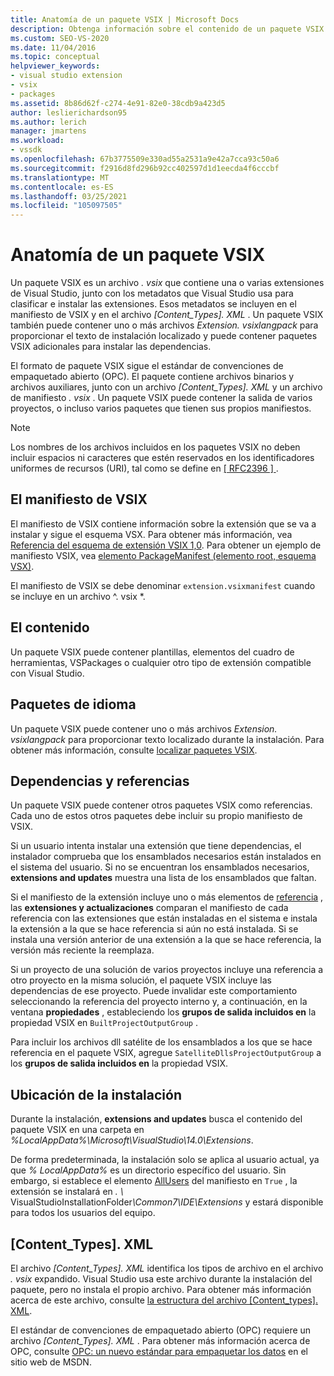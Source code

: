 ```yaml
---
title: Anatomía de un paquete VSIX | Microsoft Docs
description: Obtenga información sobre el contenido de un paquete VSIX en Visual Studio, un archivo que contiene una o varias extensiones de Visual Studio y un archivo de manifiesto de metadatos.
ms.custom: SEO-VS-2020
ms.date: 11/04/2016
ms.topic: conceptual
helpviewer_keywords:
- visual studio extension
- vsix
- packages
ms.assetid: 8b86d62f-c274-4e91-82e0-38cdb9a423d5
author: leslierichardson95
ms.author: lerich
manager: jmartens
ms.workload:
- vssdk
ms.openlocfilehash: 67b3775509e330ad55a2531a9e42a7cca93c50a6
ms.sourcegitcommit: f2916d8fd296b92cc402597d1d1eecda4f6cccbf
ms.translationtype: MT
ms.contentlocale: es-ES
ms.lasthandoff: 03/25/2021
ms.locfileid: "105097505"
---
```

# <a name="anatomy-of-a-vsix-package"></a>Anatomía de un paquete VSIX
Un paquete VSIX es un archivo *. vsix* que contiene una o varias extensiones de Visual Studio, junto con los metadatos que Visual Studio usa para clasificar e instalar las extensiones. Esos metadatos se incluyen en el manifiesto de VSIX y en el archivo *[Content_Types]. XML* . Un paquete VSIX también puede contener uno o más archivos *Extension. vsixlangpack* para proporcionar el texto de instalación localizado y puede contener paquetes VSIX adicionales para instalar las dependencias.

 El formato de paquete VSIX sigue el estándar de convenciones de empaquetado abierto (OPC). El paquete contiene archivos binarios y archivos auxiliares, junto con un archivo *[Content_Types]. XML* y un archivo de manifiesto *. vsix* . Un paquete VSIX puede contener la salida de varios proyectos, o incluso varios paquetes que tienen sus propios manifiestos.

> [!NOTE]
> Los nombres de los archivos incluidos en los paquetes VSIX no deben incluir espacios ni caracteres que estén reservados en los identificadores uniformes de recursos (URI), tal como se define en [ \[ RFC2396 \] ](https://www.rfc-editor.org/rfc/rfc2396.txt).

## <a name="the-vsix-manifest"></a>El manifiesto de VSIX
 El manifiesto de VSIX contiene información sobre la extensión que se va a instalar y sigue el esquema VSX. Para obtener más información, vea [Referencia del esquema de extensión VSIX 1,0](/previous-versions/dd393700(v=vs.110)). Para obtener un ejemplo de manifiesto VSIX, vea [elemento PackageManifest (elemento root, esquema VSX)](/previous-versions/dd393754(v=vs.110)).

 El manifiesto de VSIX se debe denominar `extension.vsixmanifest` cuando se incluye en un archivo ^. vsix *.

## <a name="the-content"></a>El contenido
 Un paquete VSIX puede contener plantillas, elementos del cuadro de herramientas, VSPackages o cualquier otro tipo de extensión compatible con Visual Studio.

## <a name="language-packs"></a>Paquetes de idioma
 Un paquete VSIX puede contener uno o más archivos *Extension. vsixlangpack* para proporcionar texto localizado durante la instalación. Para obtener más información, consulte [localizar paquetes VSIX](../extensibility/localizing-vsix-packages.md).

## <a name="dependencies-and-references"></a>Dependencias y referencias
 Un paquete VSIX puede contener otros paquetes VSIX como referencias. Cada uno de estos otros paquetes debe incluir su propio manifiesto de VSIX.

 Si un usuario intenta instalar una extensión que tiene dependencias, el instalador comprueba que los ensamblados necesarios están instalados en el sistema del usuario. Si no se encuentran los ensamblados necesarios, **extensions and updates** muestra una lista de los ensamblados que faltan.

 Si el manifiesto de la extensión incluye uno o más elementos de [referencia](/previous-versions/visualstudio/visual-studio-2010/dd393687(v=vs.100)) , las **extensiones y actualizaciones** comparan el manifiesto de cada referencia con las extensiones que están instaladas en el sistema e instala la extensión a la que se hace referencia si aún no está instalada. Si se instala una versión anterior de una extensión a la que se hace referencia, la versión más reciente la reemplaza.

 Si un proyecto de una solución de varios proyectos incluye una referencia a otro proyecto en la misma solución, el paquete VSIX incluye las dependencias de ese proyecto. Puede invalidar este comportamiento seleccionando la referencia del proyecto interno y, a continuación, en la ventana **propiedades** , estableciendo los **grupos de salida incluidos en** la propiedad VSIX en `BuiltProjectOutputGroup` .

 Para incluir los archivos dll satélite de los ensamblados a los que se hace referencia en el paquete VSIX, agregue `SatelliteDllsProjectOutputGroup` a los **grupos de salida incluidos en** la propiedad VSIX.

## <a name="installation-location"></a>Ubicación de la instalación
 Durante la instalación, **extensions and updates** busca el contenido del paquete VSIX en una carpeta en *%LocalAppData%\Microsoft\VisualStudio\14.0\Extensions*.

 De forma predeterminada, la instalación solo se aplica al usuario actual, ya que *% LocalAppData%* es un directorio específico del usuario. Sin embargo, si establece el elemento [AllUsers](/previous-versions/ee191547(v=vs.110)) del manifiesto en `True` , la extensión se instalará en <em>. \\ </em> VisualStudioInstallationFolder<em>\Common7\IDE\Extensions</em> y estará disponible para todos los usuarios del equipo.

## <a name="content_typesxml"></a>[Content_Types]. XML
 El archivo *[Content_Types]. XML* identifica los tipos de archivo en el archivo *. vsix* expandido. Visual Studio usa este archivo durante la instalación del paquete, pero no instala el propio archivo. Para obtener más información acerca de este archivo, consulte [la estructura del archivo [Content_types]. XML](the-structure-of-the-content-types-dot-xml-file.md).

 El estándar de convenciones de empaquetado abierto (OPC) requiere un archivo *[Content_Types]. XML* . Para obtener más información acerca de OPC, consulte [OPC: un nuevo estándar para empaquetar los datos](/archive/blogs/msdnmagazine/opc-a-new-standard-for-packaging-your-data) en el sitio web de MSDN.